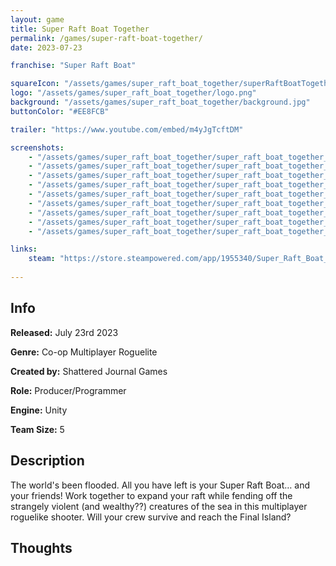 ```yaml
---
layout: game
title: Super Raft Boat Together
permalink: /games/super-raft-boat-together/
date: 2023-07-23

franchise: "Super Raft Boat"

squareIcon: "/assets/games/super_raft_boat_together/superRaftBoatTogether512.png"
logo: "/assets/games/super_raft_boat_together/logo.png"
background: "/assets/games/super_raft_boat_together/background.jpg"
buttonColor: "#EE8FCB"

trailer: "https://www.youtube.com/embed/m4yJgTcftDM"

screenshots:
    - "/assets/games/super_raft_boat_together/super_raft_boat_together_1.png"
    - "/assets/games/super_raft_boat_together/super_raft_boat_together_2.png"
    - "/assets/games/super_raft_boat_together/super_raft_boat_together_3.png"
    - "/assets/games/super_raft_boat_together/super_raft_boat_together_4.png"
    - "/assets/games/super_raft_boat_together/super_raft_boat_together_5.png"
    - "/assets/games/super_raft_boat_together/super_raft_boat_together_6.png"
    - "/assets/games/super_raft_boat_together/super_raft_boat_together_7.png"
    - "/assets/games/super_raft_boat_together/super_raft_boat_together_8.png"
    - "/assets/games/super_raft_boat_together/super_raft_boat_together_9.png"

links:
    steam: "https://store.steampowered.com/app/1955340/Super_Raft_Boat_Together/"
  
---
```


## Info
  <p><strong>Released:</strong> July 23rd 2023 </p>
  <p><strong>Genre:</strong> Co-op Multiplayer Roguelite </p>
  <p><strong>Created by:</strong> Shattered Journal Games </p>
  <p><strong>Role:</strong> Producer/Programmer </p>
  <p><strong>Engine:</strong> Unity </p>
  <p><strong>Team Size:</strong> 5 </p>

## Description
The world's been flooded. All you have left is your Super Raft Boat… and your friends! Work together to expand your raft while fending off the strangely violent (and wealthy??) creatures of the sea in this multiplayer roguelike shooter. Will your crew survive and reach the Final Island?

## Thoughts
